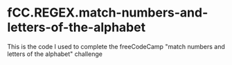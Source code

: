 # fCC.REGEX.match-numbers-and-letters-of-the-alphabet
This is the code I used to complete the freeCodeCamp "match numbers and letters of the alphabet" challenge
